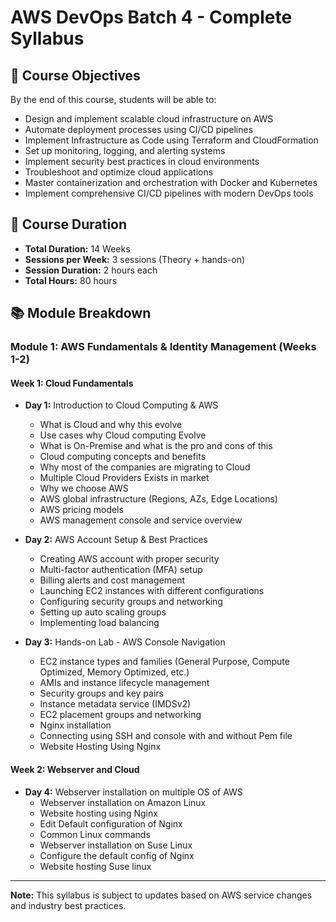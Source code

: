 # AWS DevOps Batch 4 - Complete Syllabus

## 🎯 Course Objectives
By the end of this course, students will be able to:
- Design and implement scalable cloud infrastructure on AWS
- Automate deployment processes using CI/CD pipelines
- Implement Infrastructure as Code using Terraform and CloudFormation
- Set up monitoring, logging, and alerting systems
- Implement security best practices in cloud environments
- Troubleshoot and optimize cloud applications
- Master containerization and orchestration with Docker and Kubernetes
- Implement comprehensive CI/CD pipelines with modern DevOps tools

## 📅 Course Duration
- **Total Duration:** 14 Weeks
- **Sessions per Week:** 3 sessions (Theory + hands-on)
- **Session Duration:** 2 hours each
- **Total Hours:** 80 hours

## 📚 Module Breakdown

### **Module 1: AWS Fundamentals & Identity Management (Weeks 1-2)**

#### Week 1: Cloud Fundamentals
- **Day 1:** Introduction to Cloud Computing & AWS
  - What is Cloud and why this evolve
  - Use cases why Cloud computing Evolve
  - What is On-Premise and what is the pro and cons of this
  - Cloud computing concepts and benefits
  - Why most of the companies are migrating to Cloud 
  - Multiple Cloud Providers Exists in market 
  - Why we choose AWS
  - AWS global infrastructure (Regions, AZs, Edge Locations)
  - AWS pricing models 
  - AWS management console and service overview

- **Day 2:** AWS Account Setup & Best Practices
  - Creating AWS account with proper security
  - Multi-factor authentication (MFA) setup
  - Billing alerts and cost management 
  - Launching EC2 instances with different configurations
  - Configuring security groups and networking
  - Setting up auto scaling groups
  - Implementing load balancing


- **Day 3:** Hands-on Lab - AWS Console Navigation
  - EC2 instance types and families (General Purpose, Compute Optimized, Memory Optimized, etc.)
  - AMIs and instance lifecycle management
  - Security groups and key pairs
  - Instance metadata service (IMDSv2)
  - EC2 placement groups and networking
  - Nginx installation 
  - Connecting using SSH and console with and without Pem file
  - Website Hosting Using Nginx 

#### Week 2: Webserver and Cloud
- **Day 4:** Webserver installation on multiple OS of AWS
  - Webserver installation on Amazon Linux
  - Website hosting using Nginx 
  - Edit Default configuration of Nginx
  - Common Linux commands 
  - Webserver installation on Suse Linux 
  - Configure the default config of Nginx
  - Website hosting Suse linux



---

**Note:** This syllabus is subject to updates based on AWS service changes and industry best practices.
